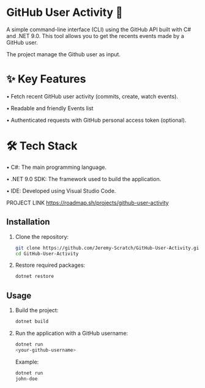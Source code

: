 # GitHub User Activity 📝
A simple command-line interface (CLI) using the GitHub API built with C# and .NET 9.0. This tool allows you to get the recents events made by a GitHub user.

The project manage the Github user as input.

# ✨ Key Features

• Fetch recent GitHub user activity (commits, create, watch events).

• Readable and friendly Events list

• Authenticated requests with GitHub personal access token (optional).

# 🛠️ Tech Stack

• C#: The main programming language.

• .NET 9.0 SDK: The framework used to build the application.

• IDE: Developed using Visual Studio Code.

PROJECT LINK     https://roadmap.sh/projects/github-user-activity

## Installation

1. Clone the repository:

   ```bash
   git clone https://github.com/Jeremy-Scratch/GitHub-User-Activity.git
   cd GitHub-User-Activity

2. Restore required packages:

    ```bash
    dotnet restore


## Usage

1. Build the project:

    ```bash
    dotnet build

2. Run the application with a GitHub username:

    ```bash
    dotnet run 
    <your-github-username>
    ```

    Example:

    ```bash
    dotnet run
    john-doe
